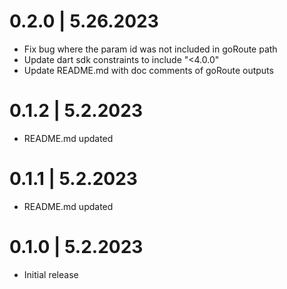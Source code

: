 # 0.2.0 | 5.26.2023

- Fix bug where the param id was not included in goRoute path
- Update dart sdk constraints to include "<4.0.0"
- Update README.md with doc comments of goRoute outputs

# 0.1.2 | 5.2.2023

- README.md updated

# 0.1.1 | 5.2.2023

- README.md updated

# 0.1.0 | 5.2.2023

- Initial release
